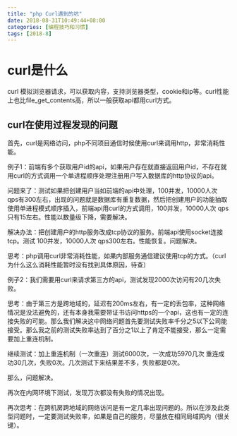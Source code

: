 ```yaml
---
title: "php Curl遇到的坑"
date: 2018-08-31T10:49:44+08:00
categories: [编程技巧和习惯]
tags: [2018-8]
---
```


# curl是什么

curl 模拟浏览器请求，可以获取内容，支持浏览器类型，cookie和ip等。curl性能上也比file_get_contents高，所以一般获取api都用curl方式。

## curl在使用过程发现的问题

首先，curl是网络访问，php不同项目通信时候使用curl来调用http，非常消耗性能。

例子1：前端有多个获取用户id的api，如果用户存在就直接返回用户id，不存在就用curl的方式调用一个单进程顺序处理注册用户写入数据库的http协议的api。

问题来了：测试如果把创建用户当如前端的api中处理，100并发，10000人次 qps有300左右，出现的问题就是数据库有重复数据，然后把创建用户的功能抽取使用单进程模式顺序插入，前端api用curl的方式调用，100并发，10000人次 qps只有15左右。性能以数量级下降，需要解决。

解决办法：把创建用户的http服务改成tcp协议的服务。前端api使用socket连接tcp。测试 100并发，10000人次 qps300左右。性能恢复。问题解决。

思考：php调用curl非常消耗性能，如果内部服务通信建议使用tcp的方式。（curl为什么这么消耗性能暂时没有找到具体原因，待查）


例子2：我们需要用curl来请求第三方的api，测试发现2000次访问有20几次失败。

思考：由于第三方是跨地域的，延迟有200ms左右，有一定的丢包率，这种网络情况是没法避免的，还有本身我需要带证书访问https的一个api，这也有一定的连接失败的可能。那么我们解决这中网络问题首先要测试失败率千分之5以下公司能接受。那么我之前的测试失败率达到了百分之1以上了肯定不能接受，那么一定需要加上重连机制。

继续测试：加上重连机制（一次重连）测试6000次，一次成功5970几次 重连成功30几次，失败0次。几次测试下来结果差不多，失败都是0次。

那么，问题解决。

再次在内网环境下测试，发现万次都没有失败的情况出现。

再次思考：在跨机房跨地域的网络访问是有一定几率出现问题的。所以在涉及此类型问题时，一定要测试失败率，如果是自己的服务，尽量放在相同局域网内（很关键）。



